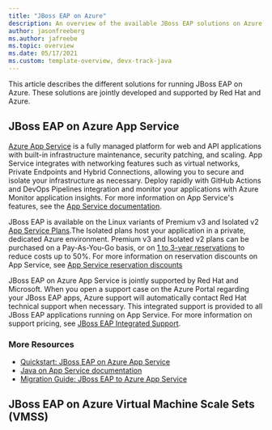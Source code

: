 ```yaml
---
title: "JBoss EAP on Azure"
description: An overview of the available JBoss EAP solutions on Azure, jointly developed and supported by Red Hat and Microsoft.
author: jasonfreeberg
ms.author: jafreebe
ms.topic: overview
ms.date: 05/17/2021
ms.custom: template-overview, devx-track-java
---
```


This article describes the different solutions for running JBoss EAP on Azure. These solutions are jointly developed and supported by Red Hat and Azure.

## JBoss EAP on Azure App Service

[Azure App Service](https://azure.microsoft.com/services/app-service/) is a fully managed platform for web and API applications with built-in infrastructure maintenance, security patching, and scaling. App Service integrates with networking features such as virtual networks, Private Endpoints and Hybrid Connections, allowing you to secure and isolate your infrastructure as necessary. Deploy rapidly with GitHub Actions and DevOps Pipelines integration and monitor your applications with Azure Monitor application insights. For more information on App Service's features, see the [App Service documentation](https://docs.microsoft.com/azure/app-service/overview).

JBoss EAP is available on the Linux variants of Premium v3 and Isolated v2 [App Service Plans](https://azure.microsoft.com/pricing/details/app-service/linux/).The Isolated plans host your application in a private, dedicated Azure environment. Premium v3 and Isolated v2 plans can be purchased on a Pay-As-You-Go basis, or on [1 to 3-year reservations](https://docs.microsoft.com/azure/cost-management-billing/reservations/save-compute-costs-reservations) to reduce costs up to 50%. For more information on reservation discounts on App Service, see [App Service reservation discounts](https://docs.microsoft.com/azure/cost-management-billing/reservations/reservation-discount-app-service)

JBoss EAP on Azure App Service is jointly supported by Red Hat and Microsoft. When you open a support case on the Azure Portal regarding your JBoss EAP apps, Azure support will automatically contact Red Hat technical support when necessary. This integrated support is provided to all JBoss EAP applications running on App Service. For more information on support pricing, see [JBoss EAP Integrated Support]().

### More Resources

- [Quickstart: JBoss EAP on Azure App Service](https://docs.microsoft.com/azure/app-service/quickstart-java?tabs=javase&pivots=platform-linux)
- [Java on App Service documentation](https://docs.microsoft.com/azure/app-service/configure-language-java?pivots=platform-linux)
- [Migration Guide: JBoss EAP to Azure App Service]()

## JBoss EAP on Azure Virtual Machine Scale Sets (VMSS)

